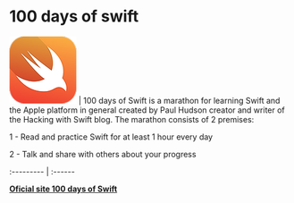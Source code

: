 # 100 days of swift 

![Swift logo](Resources/logo.png) | 100 days of Swift is a marathon for learning Swift and the Apple platform in general created by Paul Hudson creator and writer of the Hacking with Swift blog. The marathon consists of 2 premises:

1 - Read and practice Swift for at least 1 hour every day

2 - Talk and share with others about your progress

:--------- | :------

[**Oficial site 100 days of Swift**](https://www.hackingwithswift.com/100)



